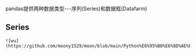 pandas提供两种数据类型---序列(Series)和数据框(Datafarm)
 ## Series
    ![wu](https://github.com/moony1529/moon/blob/main/Python%E6%95%B0%E6%8D%AE%E5%88%86%E6%9E%90/pandas/0002.png)
    
    
    
